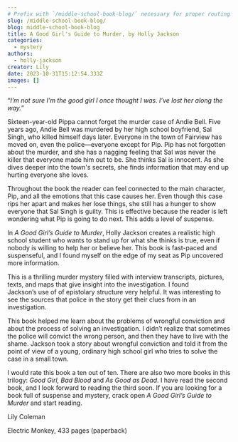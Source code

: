```yaml
---
# Prefix with `/middle-school-book-blog/` necessary for proper routing
slug: /middle-school-book-blog/
blog: middle-school-book-blog
title: A Good Girl's Guide to Murder, by Holly Jackson
categories:
  - mystery
authors:
  - holly-jackson
creator: Lily
date: 2023-10-31T15:12:54.333Z
images: []
---
```

“*I’m not sure I’m the good girl I once thought I was. I’ve lost her along the way.*”

Sixteen-year-old Pippa cannot forget the murder case of Andie Bell. Five years ago, Andie Bell was murdered by her high school boyfriend, Sal Singh, who killed himself days later. Everyone in the town of Fairview has moved on, even the police—everyone except for Pip. Pip has not forgotten about the murder, and she has a nagging feeling that Sal was never the killer that everyone made him out to be. She thinks Sal is innocent. As she dives deeper into the town's secrets, she finds information that may end up hurting everyone she loves. 

Throughout the book the reader can feel connected to the main character, Pip, and all the emotions that this case causes her. Even though this case rips her apart and makes her lose things, she still has a hunger to show everyone that Sal Singh is guilty. This is effective because the reader is left wondering what Pip is going to do next. This adds a level of suspense.  

In *A Good Girl’s Guide to Murder*, Holly Jackson creates a realistic high school student who wants to stand up for what she thinks is true, even if nobody is willing to help her or believe her. This book is fast-paced and suspenseful, and I found myself on the edge of my seat as Pip uncovered more information. 

This is a thrilling murder mystery filled with interview transcripts, pictures, texts, and maps that give insight into the investigation. I found Jackson’s use of of epistolary structure very helpful. It was interesting to see the sources that police in the story get their clues from in an investigation.

This book helped me learn about the problems of wrongful conviction and about the process of solving an investigation. I didn’t realize that sometimes the police will convict the wrong person, and then they have to live with the shame. Jackson took a story about wrongful conviction and told it from the point of view of a young, ordinary high school girl who tries to solve the case in a small town.  

I would rate this book a ten out of ten. There are also two more books in this trilogy: *Good Girl, Bad Blood* and *As Good as Dead*. I have read the second book, and I look forward to reading the third soon. If you are looking for a book full of suspense and mystery, crack open *A Good Girl’s Guide to Murder* and start reading.

L﻿ily Coleman

Electric Monkey, 433 pages (paperback)